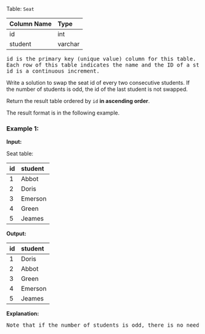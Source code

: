 Table: `Seat`

| Column Name | Type    |
| :---------- | :------ |
| id          | int     |
| student     | varchar |

<pre>
id is the primary key (unique value) column for this table.
Each row of this table indicates the name and the ID of a student.
id is a continuous increment.
</pre>

Write a solution to swap the seat id of every two consecutive students. If the number of students is odd, the id of the last student is not swapped.

Return the result table ordered by `id` **in ascending order**.

The result format is in the following example.

### Example 1:

**Input:**

Seat table:

| id  | student |
| :-- | :------ |
| 1   | Abbot   |
| 2   | Doris   |
| 3   | Emerson |
| 4   | Green   |
| 5   | Jeames  |

**Output:**

| id  | student |
| :-- | :------ |
| 1   | Doris   |
| 2   | Abbot   |
| 3   | Green   |
| 4   | Emerson |
| 5   | Jeames  |

**Explanation:**

<pre>
Note that if the number of students is odd, there is no need to change the last one's seat.
</pre>
